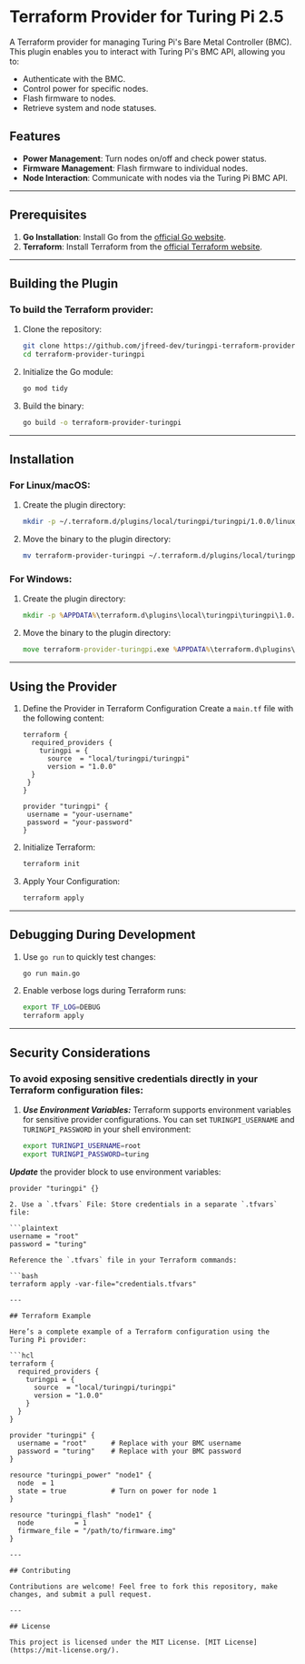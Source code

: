 # Terraform Provider for Turing Pi 2.5

A Terraform provider for managing Turing Pi's Bare Metal Controller (BMC). This plugin enables you to interact with Turing Pi's BMC API, allowing you to:

- Authenticate with the BMC.
- Control power for specific nodes.
- Flash firmware to nodes.
- Retrieve system and node statuses.

## Features

- **Power Management**: Turn nodes on/off and check power status.
- **Firmware Management**: Flash firmware to individual nodes.
- **Node Interaction**: Communicate with nodes via the Turing Pi BMC API.

---

## Prerequisites

1. **Go Installation**: Install Go from the [official Go website](https://go.dev/).
2. **Terraform**: Install Terraform from the [official Terraform website](https://www.terraform.io/).

---

## Building the Plugin

### To build the Terraform provider:

1. Clone the repository:

   ```bash
   git clone https://github.com/jfreed-dev/turingpi-terraform-provider.git
   cd terraform-provider-turingpi

2. Initialize the Go module:

   ```bash
   go mod tidy

3. Build the binary:

   ```bash
   go build -o terraform-provider-turingpi

---

## Installation

### For Linux/macOS:

1. Create the plugin directory:

   ```bash
   mkdir -p ~/.terraform.d/plugins/local/turingpi/turingpi/1.0.0/linux_amd64/

2. Move the binary to the plugin directory:

   ```bash
   mv terraform-provider-turingpi ~/.terraform.d/plugins/local/turingpi/turingpi/1.0.0/linux_amd64/

### For Windows:

1. Create the plugin directory:

   ```cmd
   mkdir -p %APPDATA%\terraform.d\plugins\local\turingpi\turingpi\1.0.0\windows_amd64\

2. Move the binary to the plugin directory:

   ```cmd
   move terraform-provider-turingpi.exe %APPDATA%\terraform.d\plugins\local\turingpi\turingpi\1.0.0\windows_amd64\

---
## Using the Provider

1. Define the Provider in Terraform Configuration
   Create a `main.tf` file with the following content:

   ```hcl
   terraform {
     required_providers {
       turingpi = {
         source  = "local/turingpi/turingpi"
         version = "1.0.0"
     }
    }
   }

   provider "turingpi" {
    username = "your-username"
    password = "your-password"
   }

2. Initialize Terraform:

   ```bash
   terraform init

3. Apply Your Configuration:

   ```bash
   terraform apply

---
## Debugging During Development

1. Use `go run` to quickly test changes:

   ```bash
   go run main.go

2. Enable verbose logs during Terraform runs:

   ```bash
   export TF_LOG=DEBUG
   terraform apply

---

## Security Considerations

### To avoid exposing sensitive credentials directly in your Terraform configuration files:

1. ***Use Environment Variables:*** Terraform supports environment variables for sensitive provider configurations. You can set `TURINGPI_USERNAME` and `TURINGPI_PASSWORD` in your shell environment:

   ```bash
   export TURINGPI_USERNAME=root
   export TURINGPI_PASSWORD=turing

***Update*** the provider block to use environment variables:

   ```hcl
   provider "turingpi" {}

2. Use a `.tfvars` File: Store credentials in a separate `.tfvars` file:

   ```plaintext
   username = "root"
   password = "turing"

Reference the `.tfvars` file in your Terraform commands:

   ```bash
   terraform apply -var-file="credentials.tfvars"

---

## Terraform Example

Here’s a complete example of a Terraform configuration using the Turing Pi provider:

   ```hcl
   terraform {
     required_providers {
       turingpi = {
         source  = "local/turingpi/turingpi"
         version = "1.0.0"
       }
     }
   }

   provider "turingpi" {
     username = "root"      # Replace with your BMC username
     password = "turing"    # Replace with your BMC password
   }

   resource "turingpi_power" "node1" {
     node  = 1
     state = true           # Turn on power for node 1
   }

   resource "turingpi_flash" "node1" {
     node          = 1
     firmware_file = "/path/to/firmware.img"
   }

---

## Contributing

Contributions are welcome! Feel free to fork this repository, make changes, and submit a pull request.

---

## License

This project is licensed under the MIT License. [MIT License](https://mit-license.org/).
